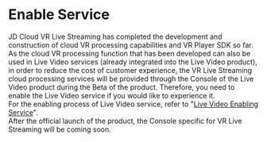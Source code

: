 # Enable Service

JD Cloud VR Live Streaming has completed the development and construction of cloud VR processing capabilities and VR Player SDK so far. As the cloud VR processing function that has been developed can also be used in Live Video services (already integrated into the Live Video product), in order to reduce the cost of customer experience, the VR Live Streaming cloud processing services will be provided through the Console of the Live Video product during the Beta of the product. Therefore, you need to enable the Live Video service if you would like to experience it.   
For the enabling process of Live Video service, refer to "[Live Video Enabling Service](https://github.com/jdcloudcom/cn/blob/edit/documentation/Video-Service/Live-Video/Getting-Started/Service-Provisioning.md)".       
After the official launch of the product, the Console specific for VR Live Streaming will be coming soon.
